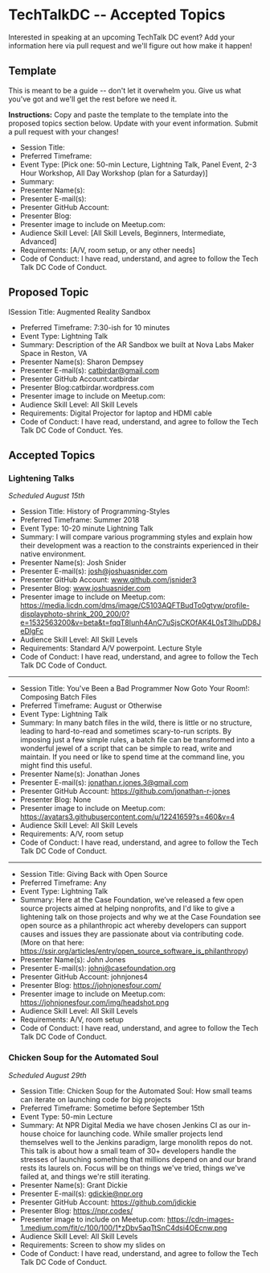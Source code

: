# TechTalkDC -- Accepted Topics
Interested in speaking at an upcoming TechTalk DC event? Add your information here via pull request and we'll figure out how make it happen!

## Template
This is meant to be a guide -- don't let it overwhelm you. Give us what you've got and we'll get the rest before we need it.

**Instructions:** Copy and paste the template to the template into the proposed topics section below. Update with your event information. Submit a pull request with your changes!

* Session Title:
* Preferred Timeframe:
* Event Type: [Pick one: 50-min Lecture, Lightning Talk, Panel Event, 2-3 Hour Workshop, All Day Workshop (plan for a Saturday)]
* Summary:
* Presenter Name(s):
* Presenter E-mail(s):
* Presenter GitHub Account:
* Presenter Blog:
* Presenter image to include on Meetup.com:
* Audience Skill Level: [All Skill Levels, Beginners, Intermediate, Advanced]
* Requirements: [A/V, room setup, or any other needs]
* Code of Conduct: I have read, understand, and agree to follow the Tech Talk DC Code of Conduct.

## Proposed Topic

ISession Title: Augmented Reality Sandbox
* Preferred Timeframe: 7:30-ish for 10 minutes
* Event Type: Lightning Talk
* Summary: Description of the AR Sandbox we built at Nova Labs Maker Space in Reston, VA
* Presenter Name(s): Sharon Dempsey
* Presenter E-mail(s): catbirdar@gmail.com
* Presenter GitHub Account:catbirdar
* Presenter Blog:catbirdar.wordpress.com
* Presenter image to include on Meetup.com:
* Audience Skill Level: All Skill Levels
* Requirements: Digital Projector for laptop and HDMI cable
* Code of Conduct: I have read, understand, and agree to follow the Tech Talk DC Code of Conduct. Yes.


## Accepted Topics

### Lightening Talks
*Scheduled August 15th*

* Session Title: History of Programming-Styles
* Preferred Timeframe: Summer 2018
* Event Type: 10-20 minute Lightning Talk
* Summary: I will compare various programming styles and explain how their development was a reaction to the constraints
            experienced in their native environment.
* Presenter Name(s): Josh Snider
* Presenter E-mail(s): josh@joshuasnider.com
* Presenter GitHub Account: www.github.com/jsnider3
* Presenter Blog: www.joshuasnider.com
* Presenter image to include on Meetup.com: https://media.licdn.com/dms/image/C5103AQFTBudTo0gtyw/profile-displayphoto-shrink_200_200/0?e=1532563200&v=beta&t=fqqT8Iunh4AnC7uSjsCKOfAK4L0sT3lhuDD8JeDlgFc
* Audience Skill Level: All Skill Levels
* Requirements: Standard A/V powerpoint. Lecture Style
* Code of Conduct: I have read, understand, and agree to follow the Tech Talk DC Code of Conduct.

---

* Session Title: You've Been a Bad Programmer Now Goto Your Room!: Composing Batch Files
* Preferred Timeframe: August or Otherwise
* Event Type: Lightning Talk
* Summary: In many batch files in the wild, there is little or no structure, leading to hard-to-read and sometimes scary-to-run scripts. By imposing just a few simple rules, a batch file can be transformed into a wonderful jewel of a script that can be simple to read, write and maintain. If you need or like to spend time at the command line, you might find this useful.
* Presenter Name(s): Jonathan Jones
* Presenter E-mail(s): jonathan.r.jones.3@gmail.com
* Presenter GitHub Account: https://github.com/jonathan-r-jones
* Presenter Blog: None
* Presenter image to include on Meetup.com: https://avatars3.githubusercontent.com/u/12241659?s=460&v=4
* Audience Skill Level: All Skill Levels
* Requirements: A/V, room setup
* Code of Conduct: I have read, understand, and agree to follow the Tech Talk DC Code of Conduct.

---

* Session Title: Giving Back with Open Source
* Preferred Timeframe: Any
* Event Type: Lightning Talk
* Summary: Here at the Case Foundation, we’ve released a few open source projects aimed at helping nonprofits, and I'd like to give a lightening talk on those projects and why we at the Case Foundation see open source as a philanthropic act whereby developers can support causes and issues they are passionate about via contributing code. (More on that here: https://ssir.org/articles/entry/open_source_software_is_philanthropy)
* Presenter Name(s): John Jones
* Presenter E-mail(s): johnj@casefoundation.org
* Presenter GitHub Account: johnjones4
* Presenter Blog: https://johnjonesfour.com/
* Presenter image to include on Meetup.com: https://johnjonesfour.com/img/headshot.png
* Audience Skill Level: All Skill Levels
* Requirements: A/V, room setup
* Code of Conduct: I have read, understand, and agree to follow the Tech Talk DC Code of Conduct.

### Chicken Soup for the Automated Soul
*Scheduled August 29th* 

* Session Title: Chicken Soup for the Automated Soul: How small teams can iterate on launching code for big projects
* Preferred Timeframe: Sometime before September 15th
* Event Type: 50-min Lecture
* Summary: At NPR Digital Media we have chosen Jenkins CI as our in-house choice for launching code. While smaller projects lend themselves well to the Jenkins paradigm, large monolith repos do not. This talk is about how a small team of 30+ developers handle the stresses of launching something that millions depend on and our brand rests its laurels on. Focus will be on things we've tried, things we've failed at, and things we're still iterating.
* Presenter Name(s): Grant Dickie
* Presenter E-mail(s): gdickie@npr.org
* Presenter GitHub Account: https://github.com/jdickie 
* Presenter Blog: https://npr.codes/
* Presenter image to include on Meetup.com: https://cdn-images-1.medium.com/fit/c/100/100/1*zDbv5aqTtSnC4dsi4OEcnw.png
* Audience Skill Level: All Skill Levels
* Requirements: Screen to show my slides on 
* Code of Conduct: I have read, understand, and agree to follow the Tech Talk DC Code of Conduct.

